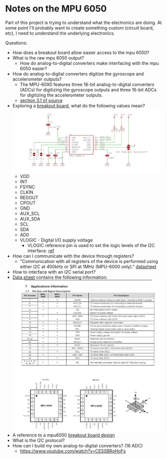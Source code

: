 # Notes on the MPU 6050

Part of this project is trying to understand what the electronics are doing. At some point I'll probably want to create something custom (circuit board, etc), I need to understand the underlying electronics.

Questions:
* How does a breakout board allow easier access to the mpu 6050?
* What is the raw mpu 6050 output?
  * How do analog-to-digital converters make interfacing with the mpu 6050 easier?
* How do analog-to-digital converters digitize the gyroscope and accelerometer outputs?
  * The MPU-60X0 features three 16-bit analog-to-digital converters (ADCs) for digitizing the gyroscope outputs and three 16-bit ADCs for digitizing the accelerometer outputs. 
  * [section 3.1 of source](https://invensense.tdk.com/wp-content/uploads/2015/02/MPU-6000-Datasheet1.pdf)
* Exploring a [breakout board](https://dlnmh9ip6v2uc.cloudfront.net/datasheets/Sensors/IMU/MPU-6050_Breakout%20V11.pdf), what do the following values mean?
  ![breakout board](image.png)
  * VDD
  * INT
  * FSYNC
  * CLKIN
  * REGOUT
  * CPOUT
  * GND
  * AUX_SCL
  * AUX_SDA
  * SCL
  * SDA
  * AD0
  * VLOGIC - Digital I/O supply voltage
    * VLOGIC reference pin is used to set the logic levels of the I2C interface. [ref](https://www.elprocus.com/mpu6050-pin-diagram-circuit-and-applications/#:~:text=VLOGIC%20reference%20pin%20is%20used,levels%20of%20the%20I2C%20interface.)
* How can I communicate with the device through registers?
  * "Communication with all registers of the device is performed using either I2C at 400kHz or SPI at 1MHz (MPU-6000 only)." [datasheet](https://invensense.tdk.com/wp-content/uploads/2015/02/MPU-6000-Datasheet1.pdf)
* How to interface with an I2C serial port?
* [Data sheet](https://invensense.tdk.com/wp-content/uploads/2015/02/MPU-6000-Datasheet1.pdf) contains the following information:
![mpu 6050 datasheet](image-1.png)
* A reference to a mpu6050 [breakout board design](https://electronics.stackexchange.com/questions/438719/checking-my-mpu6050-schematic)
* What is the I2C protocol?
* How can I build my own analog-to-digital converters? (16 ADC)
  * https://www.youtube.com/watch?v=CESSBRoHoFs
  